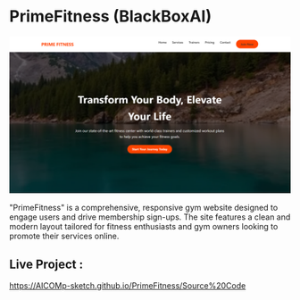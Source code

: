 # PrimeFitness (BlackBoxAI) 

![My Screenshot](Images/Image1.png)

"PrimeFitness" is a comprehensive, responsive gym website designed to engage users and drive membership sign-ups. The site features a clean and modern layout tailored for fitness enthusiasts and gym owners looking to promote their services online. 

## Live Project :  
https://AICOMp-sketch.github.io/PrimeFitness/Source%20Code